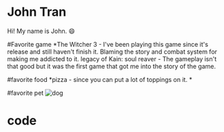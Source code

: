 # John Tran

Hi! My name is John.
:smile:

#Favorite game
*The Witcher 3 - I've been playing this game since it's release and still haven't finish it. Blaming the story and combat system for making me addicted to it.
legacy of Kain: soul reaver - The gameplay isn't that good but it was the first game that got me into the story of the game.

#favorite food
*pizza - since you can put a lot of toppings on it.
*

#favorite pet
![dog](https://cloud.githubusercontent.com/assets/11617321/9548889/031ac66c-4d71-11e5-8126-3ae0fb4d99b5.jpeg)
# code
